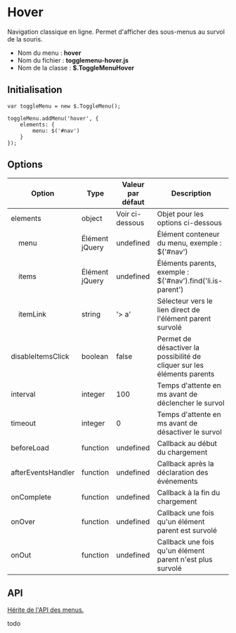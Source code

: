 # Hover

Navigation classique en ligne. Permet d'afficher des sous-menus au survol de la souris.

* Nom du menu : **hover**
* Nom du fichier : **togglemenu-hover.js**
* Nom de la classe : **$.ToggleMenuHover**


## Initialisation

    var toggleMenu = new $.ToggleMenu();
    
    toggleMenu.addMenu('hover', {
        elements: {
            menu: $('#nav')
        }
    });


## Options

| Option                            | Type           | Valeur par défaut | Description                                                                                            |
|-----------------------------------|----------------|-------------------|--------------------------------------------------------------------------------------------------------|
| elements                          | object         | Voir ci-dessous   | Objet pour les options ci-dessous                                                                      |
| &nbsp;&nbsp;&nbsp;&nbsp;menu      | Élément jQuery | undefined         | Élément conteneur du menu, exemple : $('#nav')                                                         |
| &nbsp;&nbsp;&nbsp;&nbsp;items     | Élément jQuery | undefined         | Éléments parents, exemple : $('#nav').find('li.is-parent')                                             |
| &nbsp;&nbsp;&nbsp;&nbsp;itemLink  | string         | '> a'             | Sélecteur vers le lien direct de l'élément parent survolé                                              |                                                                   |
| disableItemsClick                 | boolean        | false             | Permet de désactiver la possibilité de cliquer sur les éléments parents                                |
| interval                          | integer        | 100               | Temps d'attente en ms avant de déclencher le survol                                                    |
| timeout                           | integer        | 0                 | Temps d'attente en ms avant de désactiver le survol                                                    |
| beforeLoad                        | function       | undefined         | Callback au début du chargement                                                                        |
| afterEventsHandler                | function       | undefined         | Callback après la déclaration des événements                                                           |
| onComplete                        | function       | undefined         | Callback à la fin du chargement                                                                        |
| onOver                            | function       | undefined         | Callback une fois qu'un élément parent est survolé                                                     |
| onOut                             | function       | undefined         | Callback une fois qu'un élément parent n'est plus survolé                                              |


## API

[Hérite de l'API des menus.](../README.md#api-menus)

todo